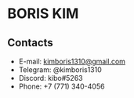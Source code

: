 # BORIS KIM

## Contacts

- E-mail: kimboris1310@gmail.com
- Telegram: @kimboris1310
- Discord: kibo#5263
- Phone: +7 (771) 340-4056
